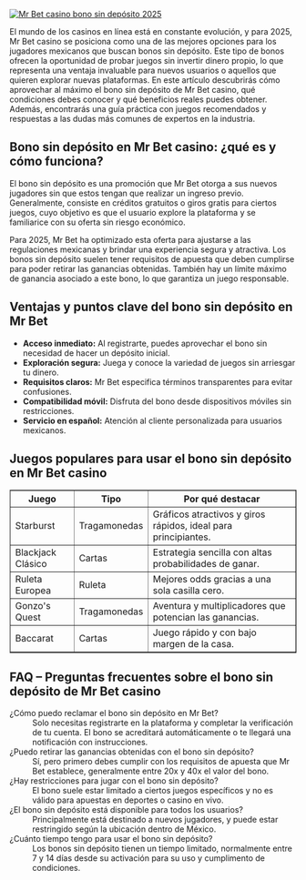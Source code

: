 [![Mr Bet casino bono sin depósito 2025](https://123-caf.pages.dev/gitsignup.png)](https://vrmoo.ru/Bt82HjjY)

<div>   <p>El mundo de los casinos en línea está en constante evolución, y para 2025, Mr Bet casino se posiciona como una de las mejores opciones para los jugadores mexicanos que buscan bonos sin depósito. Este tipo de bonos ofrecen la oportunidad de probar juegos sin invertir dinero propio, lo que representa una ventaja invaluable para nuevos usuarios o aquellos que quieren explorar nuevas plataformas. En este artículo descubrirás cómo aprovechar al máximo el bono sin depósito de Mr Bet casino, qué condiciones debes conocer y qué beneficios reales puedes obtener. Además, encontrarás una guía práctica con juegos recomendados y respuestas a las dudas más comunes de expertos en la industria.</p>      <h2>Bono sin depósito en Mr Bet casino: ¿qué es y cómo funciona?</h2>   <p>El bono sin depósito es una promoción que Mr Bet otorga a sus nuevos jugadores sin que estos tengan que realizar un ingreso previo. Generalmente, consiste en créditos gratuitos o giros gratis para ciertos juegos, cuyo objetivo es que el usuario explore la plataforma y se familiarice con su oferta sin riesgo económico.</p>   <p>Para 2025, Mr Bet ha optimizado esta oferta para ajustarse a las regulaciones mexicanas y brindar una experiencia segura y atractiva. Los bonos sin depósito suelen tener requisitos de apuesta que deben cumplirse para poder retirar las ganancias obtenidas. También hay un límite máximo de ganancia asociado a este bono, lo que garantiza un juego responsable.</p>      <h2>Ventajas y puntos clave del bono sin depósito en Mr Bet</h2>   <ul>     <li><strong>Acceso inmediato:</strong> Al registrarte, puedes aprovechar el bono sin necesidad de hacer un depósito inicial.</li>     <li><strong>Exploración segura:</strong> Juega y conoce la variedad de juegos sin arriesgar tu dinero.</li>     <li><strong>Requisitos claros:</strong> Mr Bet especifica términos transparentes para evitar confusiones.</li>     <li><strong>Compatibilidad móvil:</strong> Disfruta del bono desde dispositivos móviles sin restricciones.</li>     <li><strong>Servicio en español:</strong> Atención al cliente personalizada para usuarios mexicanos.</li>   </ul>      <h2>Juegos populares para usar el bono sin depósito en Mr Bet casino</h2>   <table border="1" cellpadding="8" cellspacing="0">     <thead>       <tr>         <th>Juego</th>         <th>Tipo</th>         <th>Por qué destacar</th>       </tr>     </thead>     <tbody>       <tr>         <td>Starburst</td>         <td>Tragamonedas</td>         <td>Gráficos atractivos y giros rápidos, ideal para principiantes.</td>       </tr>       <tr>         <td>Blackjack Clásico</td>         <td>Cartas</td>         <td>Estrategia sencilla con altas probabilidades de ganar.</td>       </tr>       <tr>         <td>Ruleta Europea</td>         <td>Ruleta</td>         <td>Mejores odds gracias a una sola casilla cero.</td>       </tr>       <tr>         <td>Gonzo's Quest</td>         <td>Tragamonedas</td>         <td>Aventura y multiplicadores que potencian las ganancias.</td>       </tr>       <tr>         <td>Baccarat</td>         <td>Cartas</td>         <td>Juego rápido y con bajo margen de la casa.</td>       </tr>     </tbody>   </table>      <h2>FAQ – Preguntas frecuentes sobre el bono sin depósito de Mr Bet casino</h2>   <dl>     <dt>¿Cómo puedo reclamar el bono sin depósito en Mr Bet?</dt>     <dd>Solo necesitas registrarte en la plataforma y completar la verificación de tu cuenta. El bono se acreditará automáticamente o te llegará una notificación con instrucciones.</dd>        <dt>¿Puedo retirar las ganancias obtenidas con el bono sin depósito?</dt>     <dd>Sí, pero primero debes cumplir con los requisitos de apuesta que Mr Bet establece, generalmente entre 20x y 40x el valor del bono.</dd>        <dt>¿Hay restricciones para jugar con el bono sin depósito?</dt>     <dd>El bono suele estar limitado a ciertos juegos específicos y no es válido para apuestas en deportes o casino en vivo.</dd>        <dt>¿El bono sin depósito está disponible para todos los usuarios?</dt>     <dd>Principalmente está destinado a nuevos jugadores, y puede estar restringido según la ubicación dentro de México.</dd>        <dt>¿Cuánto tiempo tengo para usar el bono sin depósito?</dt>     <dd>Los bonos sin depósito tienen un tiempo limitado, normalmente entre 7 y 14 días desde su activación para su uso y cumplimento de condiciones.</dd>   </dl>   </div>